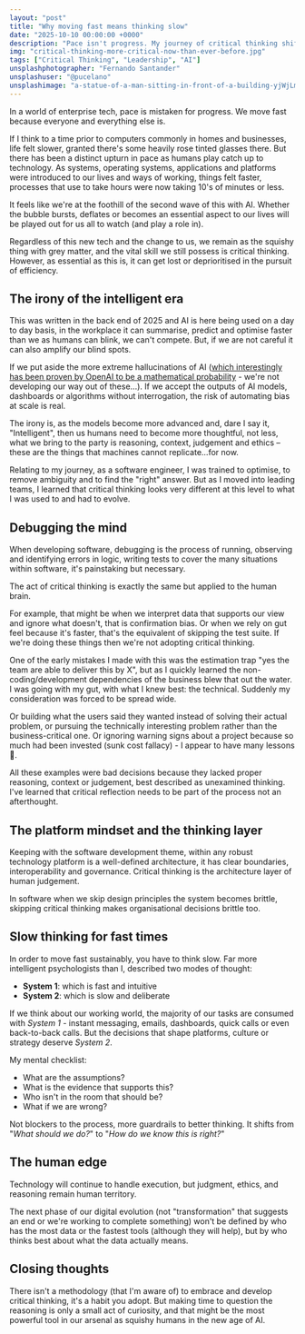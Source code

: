 ```yaml
---
layout: "post"
title: "Why moving fast means thinking slow"
date: "2025-10-10 00:00:00 +0000"
description: "Pace isn't progress. My journey of critical thinking shifting from debugging code to making better decisions as a tech leader, and the mental checklist I use."
img: "critical-thinking-more-critical-now-than-ever-before.jpg"
tags: ["Critical Thinking", "Leadership", "AI"]
unsplashphotographer: "Fernando Santander"
unsplashuser: "@pucelano"
unsplashimage: "a-statue-of-a-man-sitting-in-front-of-a-building-yjWjLmv13FI"
---
```


In a world of enterprise tech, pace is mistaken for progress. We move fast because everyone and everything else is.

If I think to a time prior to computers commonly in homes and businesses, life felt slower, granted there's some heavily rose tinted glasses there. But there has been a distinct upturn in pace as humans play catch up to technology. As systems, operating systems, applications and platforms were introduced to our lives and ways of working, things felt faster, processes that use to take hours were now taking 10's of minutes or less.

It feels like we're at the foothill of the second wave of this with AI. Whether the bubble bursts, deflates or becomes an essential aspect to our lives will be played out for us all to watch (and play a role in).

Regardless of this new tech and the change to us, we remain as the squishy thing with grey matter, and the vital skill we still possess is critical thinking. However, as essential as this is, it can get lost or deprioritised in the pursuit of efficiency.

## The irony of the intelligent era
This was written in the back end of 2025 and AI is here being used on a day to day basis, in the workplace it can summarise, predict and optimise faster than we as humans can blink, we can't compete. But, if we are not careful it can also amplify our blind spots.

If we put aside the more extreme hallucinations of AI ([which interestingly has been proven by OpenAI to be a mathematical probability](https://www.computerworld.com/article/4059383/openai-admits-ai-hallucinations-are-mathematically-inevitable-not-just-engineering-flaws.html) - we're not developing our way out of these...). If we accept the outputs of AI models, dashboards or algorithms without interrogation, the risk of automating bias at scale is real.

The irony is, as the models become more advanced and, dare I say it, "Intelligent", then us humans need to become more thoughtful, not less, what we bring to the party is reasoning, context, judgement and ethics – these are the things that machines cannot replicate...for now.

Relating to my journey, as a software engineer, I was trained to optimise, to remove ambiguity and to find the "right" answer. But as I moved into leading teams, I learned that critical thinking looks very different at this level to what I was used to and had to evolve.

## Debugging the mind
When developing software, debugging is the process of running, observing and identifying errors in logic, writing tests to cover the many situations within software, it's painstaking but necessary.

The act of critical thinking is exactly the same but applied to the human brain.

For example, that might be when we interpret data that supports our view and ignore what doesn't, that is confirmation bias. Or when we rely on gut feel because it's faster, that's the equivalent of skipping the test suite. If we're doing these things then we're not adopting critical thinking.

One of the early mistakes I made with this was the estimation trap "yes the team are able to deliver this by X", but as I quickly learned the non-coding/development dependencies of the business blew that out the water. I was going with my gut, with what I knew best: the technical. Suddenly my consideration was forced to be spread wide.

Or building what the users said they wanted instead of solving their actual problem, or pursuing the technically interesting problem rather than the business-critical one. Or ignoring warning signs about a project because so much had been invested (sunk cost fallacy) - I appear to have many lessons :grimacing:.

All these examples were bad decisions because they lacked proper reasoning, context or judgement, best described as unexamined thinking. I've learned that critical reflection needs to be part of the process not an afterthought.

## The platform mindset and the thinking layer
Keeping with the software development theme, within any robust technology platform is a well-defined architecture, it has clear boundaries, interoperability and governance. Critical thinking is the architecture layer of human judgement.

In software when we skip design principles the system becomes brittle, skipping critical thinking makes organisational decisions brittle too.

## Slow thinking for fast times
In order to move fast sustainably, you have to think slow. Far more intelligent psychologists than I, described two modes of thought:
* **System 1**: which is fast and intuitive
* **System 2**: which is slow and deliberate

If we think about our working world, the majority of our tasks are consumed with *System 1* - instant messaging, emails, dashboards, quick calls or even back-to-back calls. But the decisions that shape platforms, culture or strategy deserve *System 2*.

My mental checklist:
* What are the assumptions?
* What is the evidence that supports this?
* Who isn't in the room that should be?
* What if we are wrong?

Not blockers to the process, more guardrails to better thinking. It shifts from "*What should we do?*" to "*How do we know this is right?*"

## The human edge
Technology will continue to handle execution, but judgment, ethics, and reasoning remain human territory.

The next phase of our digital evolution (not "transformation" that suggests an end or we're working to complete something) won't be defined by who has the most data or the fastest tools (although they will help), but by who thinks best about what the data actually means.

## Closing thoughts
There isn't a methodology (that I'm aware of) to embrace and develop critical thinking, it's a habit you adopt. But making time to question the reasoning is only a small act of curiosity, and that might be the most powerful tool in our arsenal as squishy humans in the new age of AI.